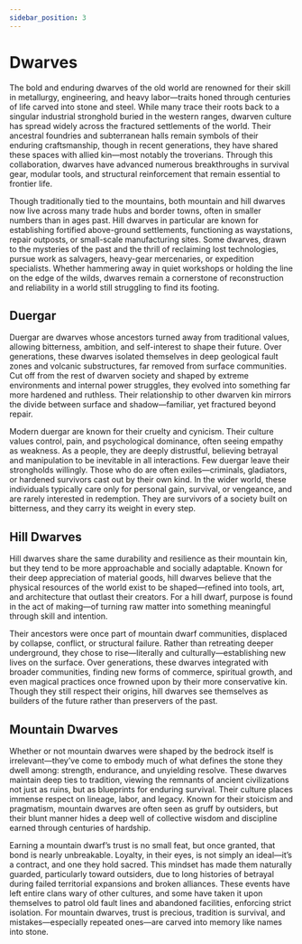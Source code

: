 ```yaml
---
sidebar_position: 3
---
```


# Dwarves

The bold and enduring dwarves of the old world are renowned for their skill in metallurgy, engineering, and heavy labor—traits honed through centuries of life carved into stone and steel. While many trace their roots back to a singular industrial stronghold buried in the western ranges, dwarven culture has spread widely across the fractured settlements of the world. Their ancestral foundries and subterranean halls remain symbols of their enduring craftsmanship, though in recent generations, they have shared these spaces with allied kin—most notably the troverians. Through this collaboration, dwarves have advanced numerous breakthroughs in survival gear, modular tools, and structural reinforcement that remain essential to frontier life.

Though traditionally tied to the mountains, both mountain and hill dwarves now live across many trade hubs and border towns, often in smaller numbers than in ages past. Hill dwarves in particular are known for establishing fortified above-ground settlements, functioning as waystations, repair outposts, or small-scale manufacturing sites. Some dwarves, drawn to the mysteries of the past and the thrill of reclaiming lost technologies, pursue work as salvagers, heavy-gear mercenaries, or expedition specialists. Whether hammering away in quiet workshops or holding the line on the edge of the wilds, dwarves remain a cornerstone of reconstruction and reliability in a world still struggling to find its footing.

## Duergar

Duergar are dwarves whose ancestors turned away from traditional values, allowing bitterness, ambition, and self-interest to shape their future. Over generations, these dwarves isolated themselves in deep geological fault zones and volcanic substructures, far removed from surface communities. Cut off from the rest of dwarven society and shaped by extreme environments and internal power struggles, they evolved into something far more hardened and ruthless. Their relationship to other dwarven kin mirrors the divide between surface and shadow—familiar, yet fractured beyond repair.

Modern duergar are known for their cruelty and cynicism. Their culture values control, pain, and psychological dominance, often seeing empathy as weakness. As a people, they are deeply distrustful, believing betrayal and manipulation to be inevitable in all interactions. Few duergar leave their strongholds willingly. Those who do are often exiles—criminals, gladiators, or hardened survivors cast out by their own kind. In the wider world, these individuals typically care only for personal gain, survival, or vengeance, and are rarely interested in redemption. They are survivors of a society built on bitterness, and they carry its weight in every step.

## Hill Dwarves

Hill dwarves share the same durability and resilience as their mountain kin, but they tend to be more approachable and socially adaptable. Known for their deep appreciation of material goods, hill dwarves believe that the physical resources of the world exist to be shaped—refined into tools, art, and architecture that outlast their creators. For a hill dwarf, purpose is found in the act of making—of turning raw matter into something meaningful through skill and intention.

Their ancestors were once part of mountain dwarf communities, displaced by collapse, conflict, or structural failure. Rather than retreating deeper underground, they chose to rise—literally and culturally—establishing new lives on the surface. Over generations, these dwarves integrated with broader communities, finding new forms of commerce, spiritual growth, and even magical practices once frowned upon by their more conservative kin. Though they still respect their origins, hill dwarves see themselves as builders of the future rather than preservers of the past.

## Mountain Dwarves

Whether or not mountain dwarves were shaped by the bedrock itself is irrelevant—they’ve come to embody much of what defines the stone they dwell among: strength, endurance, and unyielding resolve. These dwarves maintain deep ties to tradition, viewing the remnants of ancient civilizations not just as ruins, but as blueprints for enduring survival. Their culture places immense respect on lineage, labor, and legacy. Known for their stoicism and pragmatism, mountain dwarves are often seen as gruff by outsiders, but their blunt manner hides a deep well of collective wisdom and discipline earned through centuries of hardship.

Earning a mountain dwarf’s trust is no small feat, but once granted, that bond is nearly unbreakable. Loyalty, in their eyes, is not simply an ideal—it’s a contract, and one they hold sacred. This mindset has made them naturally guarded, particularly toward outsiders, due to long histories of betrayal during failed territorial expansions and broken alliances. These events have left entire clans wary of other cultures, and some have taken it upon themselves to patrol old fault lines and abandoned facilities, enforcing strict isolation. For mountain dwarves, trust is precious, tradition is survival, and mistakes—especially repeated ones—are carved into memory like names into stone.
